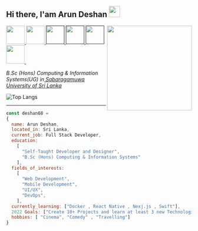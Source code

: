 
<h2>
  Hi there, I'am Arun Deshan <img src="https://media.giphy.com/media/hvRJCLFzcasrR4ia7z/giphy.gif" width="30px"/>
</h2>

<img align='right' src="https://media.giphy.com/media/M9gbBd9nbDrOTu1Mqx/giphy.gif" width="230">
</em></p>
<a href="https://developbyarun-portfolio.netlify.app/">
  <img height="50" src="https://user-images.githubusercontent.com/46517096/166972883-f5f1d88c-0246-4374-88ac-ded0f2cf0699.png"/>
</a>
<a href="https://www.linkedin.com/in/arun-deshan-936914203/">
  <img height="50" src="https://user-images.githubusercontent.com/46517096/166973395-19676cd8-f8ec-4abf-83ff-da8243505b82.png"/>
</a>
<a href="">
  <img height="50" src="https://user-images.githubusercontent.com/46517096/166973962-d05d145a-b6a0-4643-bd3d-5ac845679367.png"/>
</a>
<a href="">
  <img height="50" src="https://user-images.githubusercontent.com/46517096/166974096-7aeecad4-483e-4c85-983f-f4b37b3f794e.png"/>
</a>
<a href="">
  <img height="50" src="https://user-images.githubusercontent.com/46517096/166974271-91dfa250-d70b-4cb9-8707-f1bda1b708c3.png"/>
</a>
<a href="https://instagram.com/arun_6.8?igshid=YmMyMTA2M2Y=">
  <img height="50" src="https://user-images.githubusercontent.com/46517096/166974368-9798f39f-1f46-499c-b14e-81f0a3f83a06.png"/>
</a>
<img src="https://komarev.com/ghpvc/?username=deshan68&style=flat-square&color=blue" alt=""/>

<p align="left">
  <em> B.Sc (Hons) Computing & Information Systems(UG) in<a href="https://www.sab.ac.lk/"> Sabaragamuwa University of Sri Lanka </a>
  </em>
</p>

<div align="left" display="flex">

  ![Top Langs](https://github-readme-stats.vercel.app/api/top-langs/?username=deshan68&layout=compact)
  
</div>



---
```javascript
const deshan68 =
{
  name: Arun Deshan,
  located_in: Sri Lanka,
  current_job: Full Stack Developer,
  education:
    [
      "Self-Taught Developer and Designer",
      "B.Sc (Hons) Computing & Information Systems"
    ],
  fields_of_interests:
    [
      "Web Development",
      "Mobile Development",
      "UI/UX",
      "DevOps",
    ],
  currently_learning: ["Docker , React Native , Nexj.js , Swift"],
  2022 Goals: ["Create 10+ Projects and learn at least 3 new Technologies."],
  hobbies: [ "Cinema", "Comedy" , "Travelling"]
}
```
  






